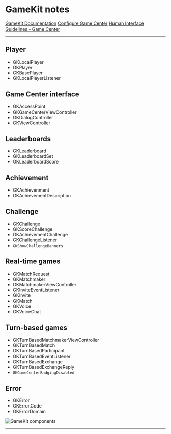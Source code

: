 # GameKit notes

[GameKit Documentation][gamekit documentation]
[Configure Game Center][configure game center]
[Human Interface Guidelines - Game Center][human interface guidelines - game center]

---

## Player
- GKLocalPlayer
- GKPlayer
- GKBasePlayer
- GKLocalPlayerListener

## Game Center interface
- GKAccessPoint
- GKGameCenterViewController
- GKDialogController
- GKViewController

## Leaderboards
- GKLeaderboard
- GKLeaderboardSet
- GKLeaderboardScore

## Achievement
- GKAchievenment
- GKAchievementDescription

## Challenge
- GKChallenge
- GKScoreChallenge
- GKAchievementChallenge
- GKChallengeListener
- `GKShowChallengeBanners`

## Real-time games
- GKMatchRequest
- GKMatchmaker
- GKMatchmakerViewController
- GKInviteEventListener
- GKInvite
- GKMatch
- GKVoice
- GKVoiceChat

## Turn-based games
- GKTurnBasedMatchmakerViewController
- GKTurnBasedMatch
- GKTurnBasedParticipant
- GKTurnBasedEventListener
- GKTurnBasedExchange
- GKTurnBasedExchangeReply
- `GKGameCenterBadgingDisabled`

## Error
- GKError
- GKError.Code
- GKErrorDomain

![GameKit components](./images/......png)

---

[gamekit documentation]: https://developer.apple.com/documentation/gamekit
[configure game center]: https://developer.apple.com/documentation/gamekit/enabling_and_configuring_game_center
[human interface guidelines - game center]: https://developer.apple.com/design/human-interface-guidelines/game-center
